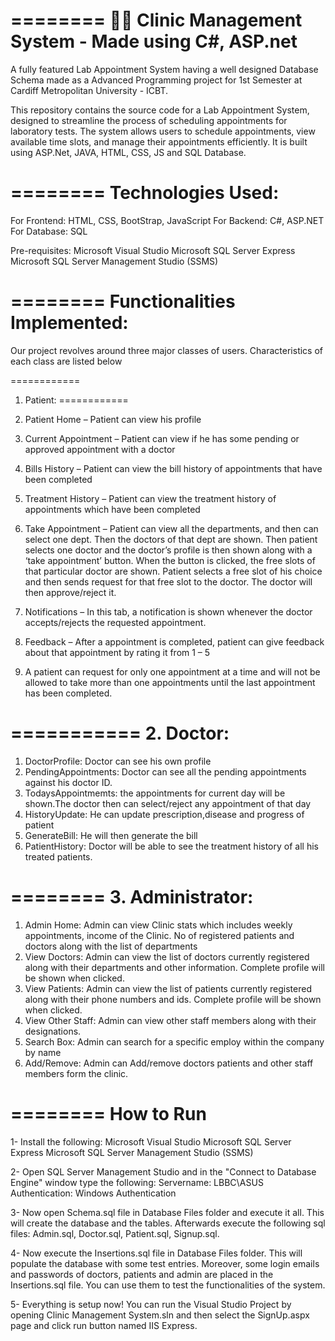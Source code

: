 ========
👨‍⚕️ Clinic Management System - Made using C#, ASP.net 
========

A fully featured Lab Appointment System having a well designed Database Schema made as a Advanced Programming project for 1st Semester at Cardiff Metropolitan University - ICBT. 

This repository contains the source code for a Lab Appointment System, designed to streamline the process of scheduling appointments for laboratory tests. The system allows users to schedule appointments, view available time slots, and manage their appointments efficiently. It is built using ASP.Net, JAVA, HTML, CSS, JS and SQL Database.

========
Technologies Used:
========

For Frontend: HTML, CSS, BootStrap, JavaScript
For Backend: C#, ASP.NET
For Database: SQL

Pre-requisites:
Microsoft Visual Studio
Microsoft SQL Server Express
Microsoft SQL Server Management Studio (SSMS)

========
Functionalities Implemented:
========
Our project revolves around three major classes of users. Characteristics of each class are listed below

============
1. Patient:
============
   
1. Patient Home – Patient can view his profile
2. Current Appointment – Patient can view if he has some pending or approved appointment with a doctor
3. Bills History – Patient can view the bill history of appointments that have been completed
4. Treatment History – Patient can view the treatment history of appointments which have been completed
5. Take Appointment – Patient can view all the departments, and then can select one dept. Then the doctors of that dept are shown. Then patient selects one doctor and the doctor’s profile is then shown along with a ‘take appointment’ button. When the button is clicked, the free slots of that particular doctor are shown. Patient selects a free slot of his choice and then sends request for that free slot to the doctor. The doctor will then approve/reject it.
6. Notifications – In this tab, a notification is shown whenever the doctor accepts/rejects the requested appointment.
7. Feedback – After a appointment is completed, patient can give feedback about that appointment by rating it from 1 – 5
8. A patient can request for only one appointment at a time and will not be allowed to take more than one appointments until the last appointment has been completed.

===========
2. Doctor:
===========

1. DoctorProfile: Doctor can see his own profile
2. PendingAppointments: Doctor can see all the pending appointments against his doctor ID.
3. TodaysAppointmemts: the appointments for current day will be shown.The doctor then can select/reject any appointment of that day
4. HistoryUpdate: He can update prescription,disease and progress of patient
5. GenerateBill: He will then generate the bill
6. PatientHistory: Doctor will be able to see the treatment history of all his treated patients.

========
3. Administrator:
========

1. Admin Home: Admin can view Clinic stats which includes weekly appointments, income of the Clinic. No of registered patients and doctors along with the list of departments
2. View Doctors: Admin can view the list of doctors currently registered along with their departments and other information. Complete profile will be shown when clicked.
3. View Patients: Admin can view the list of patients currently registered along with their phone numbers and ids. Complete profile will be shown when clicked.
4. View Other Staff: Admin can view other staff members along with their designations.
5. Search Box: Admin can search for a specific employ within the company by name
6. Add/Remove: Admin can Add/remove doctors patients and other staff members form the clinic.

========
How to Run
========
1- Install the following:
Microsoft Visual Studio
Microsoft SQL Server Express
Microsoft SQL Server Management Studio (SSMS)

2- Open SQL Server Management Studio and in the "Connect to Database Engine" window type the following:
Servername: LBBC\ASUS
Authentication: Windows Authentication 

3- Now open Schema.sql file in Database Files folder and execute it all. This will create the database and the tables. Afterwards execute the following sql files: Admin.sql, Doctor.sql, Patient.sql, Signup.sql.

4- Now execute the Insertions.sql file in Database Files folder. This will populate the database with some test entries. Moreover, some login emails and passwords of doctors, patients and admin are placed in the Insertions.sql file. You can use them to test the functionalities of the system.

5- Everything is setup now! You can run the Visual Studio Project by opening Clinic Management System.sln and then select the SignUp.aspx page and click run button named IIS Express.




